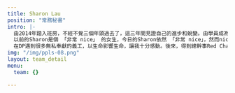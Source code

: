 ```yaml
---
title: Sharon Lau
position: "常務秘書"
intro: |-
  由2014年踏入班房，不經不覺三個年頭過去了，這三年間見證自己的進步和蛻變。由學員成為教練，參與不同的義工活動，由做義工成為帶領義工隊。從這些經歷中讓我不斷睇自己，一關過一關， 生命變得不一樣。做教練的過程中，看到自己有驕傲自大的部份，於是學習謙卑包容，放下批判和期望；在帶領義工服務時，看到自己渴望被認同又逃避責任的部份，於是學習擁抱自己、勇於承擔、信任團隊。
  以前的Sharon是個 「非常 nice」 的女生，今日的Sharon依然 「非常 nice」，然而nice的背後已不再是充滿期望、不斷索求、害怕表達、掩飾自我的Sharon。感恩在DP遇到的每一位，大家都是我的一面鏡子，當我能與內在的自己連結，從外在覺察內在真正的需要，用愛去感受、包容、面對時，一個美麗自信、表裡一致、喜悅自在的Sharon呈現了。
  在DP遇到很多無私奉獻的義工，以生命影響生命，讓我十分感動。後來，得到總幹事Red Chan的邀請成為總幹事團隊的常務秘書，這個機會讓我嘗試不同的角色，學習與不同義工組別的朋友溝通，從而認識到更多志同道合的同伴，更成為好朋友。所以，感恩DP、感恩每位教練、每位義工和感恩自己。
img: "/img/ppls-08.png"
layout: team_detail
menu:
  team: {}

---
```

